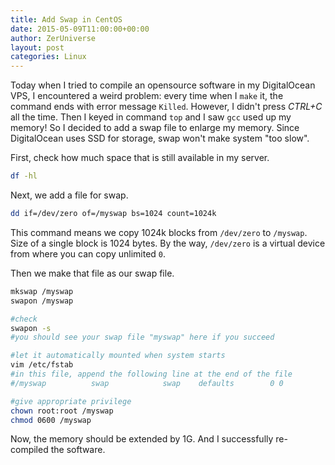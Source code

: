 ```yaml
---
title: Add Swap in CentOS
date: 2015-05-09T11:00:00+00:00
author: ZerUniverse
layout: post
categories: Linux
---
```


Today when I tried to compile an opensource software in my DigitalOcean VPS, I encountered a weird problem: every time when I `make` it, the command ends with error message `Killed`. However, I didn't press *CTRL+C* all the time. Then I keyed in command `top` and I saw `gcc` used up my memory! So I decided to add a swap file to enlarge my memory<!--more-->. Since DigitalOcean uses SSD for storage, swap won't make system "too slow".

First, check how much space that is still available in my server.

```bash
df -hl
```

Next, we add a file for swap.

```bash
dd if=/dev/zero of=/myswap bs=1024 count=1024k
```

This command means we copy 1024k blocks from `/dev/zero` to `/myswap`. Size of a single block is 1024 bytes. By the way, `/dev/zero` is a virtual device from where you can copy unlimited `0`.

Then we make that file as our swap file.

```bash
mkswap /myswap
swapon /myswap

#check
swapon -s
#you should see your swap file "myswap" here if you succeed

#let it automatically mounted when system starts
vim /etc/fstab
#in this file, append the following line at the end of the file
#/myswap          swap            swap    defaults        0 0

#give appropriate privilege
chown root:root /myswap
chmod 0600 /myswap
```

Now, the memory should be extended by 1G. And I successfully re-compiled the software.